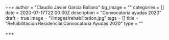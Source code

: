 +++
author = "Claudio Javier García Ballano"
bg_image = ""
categories = []
date = 2020-07-17T22:00:00Z
description = "Convocatoria ayudas 2020"
draft = true
image = "/images/rehabilitation.jpg"
tags = []
title = "Rehabilitación Residencial.Convocatoria Ayudas 2020"
type = ""

+++
